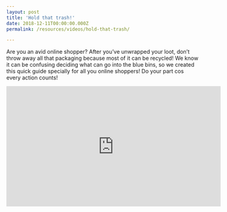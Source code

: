 ```yaml
---
layout: post
title: 'Hold that trash!'
date: 2018-12-11T00:00:00.000Z
permalink: /resources/videos/hold-that-trash/

---
```


Are you an avid online shopper? After you’ve unwrapped your loot, don’t throw away all that packaging because most of it can be recycled! We know it can be confusing deciding what can go into the blue bins, so we created this quick guide specially for all you online shoppers! Do your part cos every action counts!

<div class="bp-youtube">
      <iframe width="560" height="315" src="https://www.youtube.com/embed/A4hzKAcpFp4" frameborder="0" allow="autoplay; encrypted-media" allowfullscreen></iframe>
</div>
